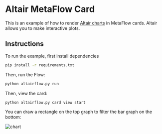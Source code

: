 # Altair MetaFlow Card

This is an example of how to render [Altair charts](https://altair-viz.github.io/) in MetaFlow cards.  Altair allows you to make interactive plots.

## Instructions

To run the example, first install dependencies

```bash
pip install -r requirements.txt
```

Then, run the Flow:

```bash
python altairflow.py run
```

Then, view the card:

```bash
python altairflow.py card view start
```

You can draw a rectangle on the top graph to filter the bar graph on the bottom:

![chart](https://user-images.githubusercontent.com/1483922/149611491-11aee988-a000-4662-af09-3aae1190fa96.gif)
